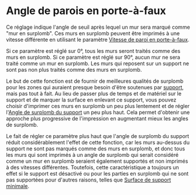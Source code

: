 Angle de parois en porte-à-faux
====
Ce réglage indique l'angle de seuil après lequel un mur sera marqué comme "mur en surplomb". Ces murs en surplomb peuvent être imprimés à une vitesse différente en utilisant le paramètre [Vitesse de paroi en porte-à-faux](wall_overhang_speed_factor.md).

Si ce paramètre est réglé sur 0°, tous les murs seront traités comme des murs en surplomb. Si ce paramètre est réglé sur 90°, aucun mur ne sera traité comme un mur en surplomb. Les murs qui reposent sur un support ne sont pas non plus traités comme des murs en surplomb.

Le but de cette fonction est de fournir de meilleures qualités de surplomb pour les zones qui auraient presque besoin d'être soutenues par [support](../support/support_enable.md), mais pas tout à fait. Au lieu de passer plus de temps et de matériel sur le support et de marquer la surface en enlevant ce support, vous pouvez choisir d'imprimer ces murs en surplomb un peu plus lentement et de régler l'[Angle de surplomb du support](../support/support_angle.md) un peu plus haut. Cela permet d'obtenir une approche plus progressive de l'impression en augmentant mieux les angles de surplomb.

Le fait de régler ce paramètre plus haut que l'angle de surplomb du support réduit considérablement l'effet de cette fonction, car les murs au-dessus du support ne sont pas marqués comme des murs en surplomb, et donc tous les murs qui sont imprimés à un angle de surplomb qui serait considéré comme un mur en surplomb seraient également supportés et non imprimés à des vitesses différentes. Toutefois, cette caractéristique a toujours un effet si le support est désactivé ou pour les parties en surplomb qui ne sont pas supportées pour d'autres raisons, telles que [Surface de support minimale](../support/minimum_support_area.md).
